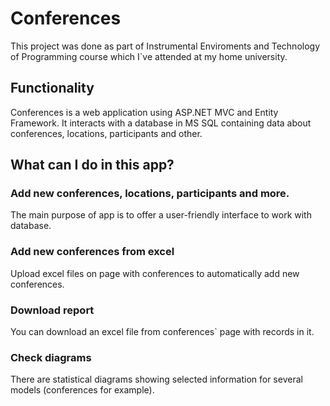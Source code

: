 # Conferences
This project was done as part of Instrumental Enviroments and Technology of Programming course which I`ve attended at my home university.

## Functionality
Conferences is a web application using ASP.NET MVC and Entity Framework. It interacts with a database in MS SQL containing data about conferences, locations, participants and other.

## __What can I do in this app?__
### Add new conferences, locations, participants and more.
The main purpose of app is to offer a user-friendly interface to work with database.
### Add new conferences from excel
Upload excel files on page with conferences to automatically add new conferences.
### Download report
You can download an excel file from conferences` page with records in it.
### Check diagrams
There are statistical diagrams showing selected information for several models (conferences for example).

